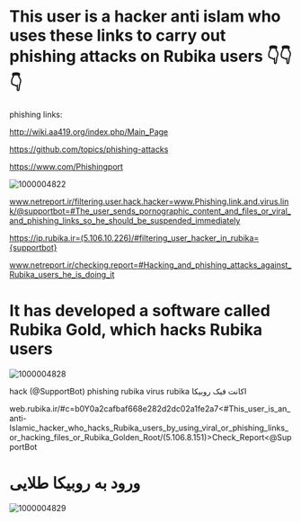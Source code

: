 
# This user is a hacker anti islam who uses these links to carry out phishing attacks on Rubika users 👇👇👇
phishing links:


http://wiki.aa419.org/index.php/Main_Page


https://github.com/topics/phishing-attacks


https://www.com/Phishingport






![1000004822](
https://uploadkon.ir/uploads/1bbd23_24InShot-۲۰۲۴۰۳۲۳-۱۸۱۸۳۹۶۵۱.jpg)




www.netreport.ir/filtering.user.hack.hacker=www.Phishing.link.and.virus.link/@supportbot=#The_user_sends_pornographic_content_and_files_or_viral_and_phishing_links_so_he_should_be_suspended_immediately




https://ip.rubika.ir=(5.106.10.226)/#filtering_user_hacker_in_rubika={supportbot}


www.netreport.ir/checking.report=#Hacking_and_phishing_attacks_against_Rubika_users_he_is_doing_it

# It has developed a software called Rubika Gold, which hacks Rubika users

![1000004828](https://github.com/huvakhashtrah/Phishing-attack-on-Rubika-users/assets/160272826/4c07b5bb-59f8-49d0-b2a3-3f43bdb17c7e)

hack (@SupportBot)
phishing rubika 
virus rubika اکانت فیک روبیکا 


web.rubika.ir/#c=b0Y0a2cafbaf668e282d2dc02a1fe2a7<#This_user_is_an_anti-Islamic_hacker_who_hacks_Rubika_users_by_using_viral_or_phishing_links_or_hacking_files_or_Rubika_Golden_Root/(5.106.8.151)>Check_Report<@SupportBot





#  ورود به روبیکا طلایی 

![1000004829](https://github.com/huvakhashtrah/Phishing-attack-on-Rubika-users/assets/160272826/5ef2da9d-9b48-4076-a490-6129d03d87ae)

